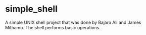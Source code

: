 # simple_shell
A simple UNIX shell project that was done by Bajaro Ali and James Mithamo.
The shell performs basic operations.

